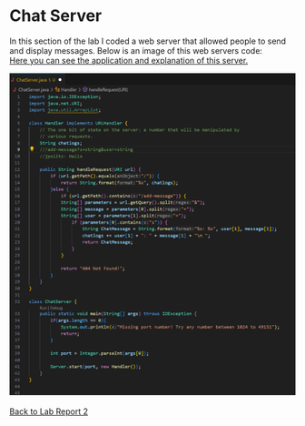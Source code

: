 # Chat Server
In this section of the lab I coded a web server that allowed people to send and display messages. Below is an image of this web servers code:\
[Here you can see the application and explanation of this server.](ChatExp.md)

![test](chatCodePic)\
\
[Back to Lab Report 2](labReport2.md)
